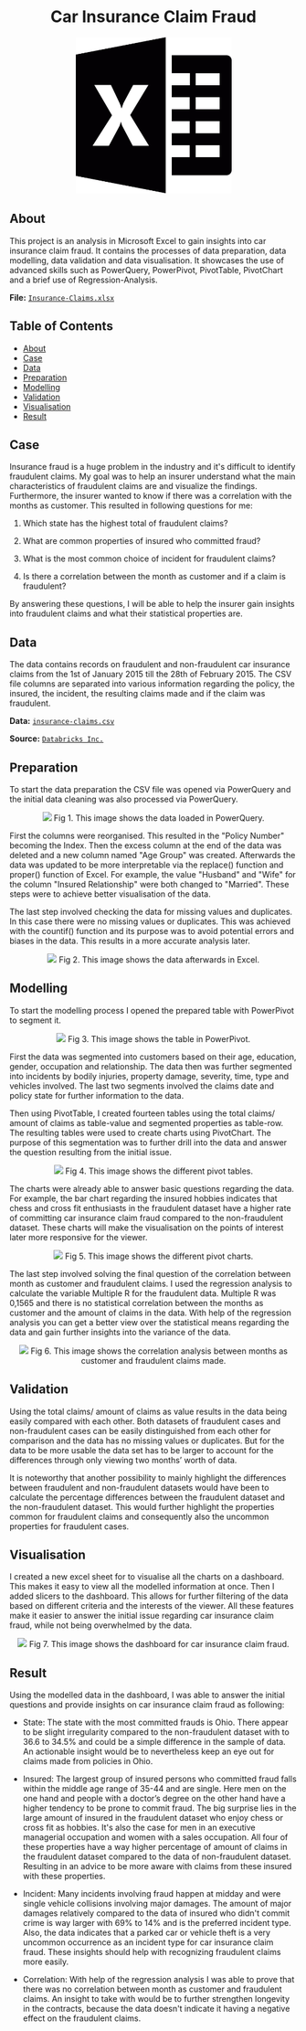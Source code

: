 <h1 align="center">Car Insurance Claim Fraud</h1>

<p align="center">
  <img width="273px" src="https://raw.githubusercontent.com/blackcrowX/blackcrowX.github.io/main/images/excel-file.png"/>
</p>


## About

This project is an analysis in Microsoft Excel to gain insights into car insurance claim fraud. It contains the processes of data preparation, data modelling, data validation and data visualisation. It showcases the use of advanced skills such as PowerQuery, PowerPivot, PivotTable, PivotChart and a brief use of Regression-Analysis.

**File:** [`Insurance-Claims.xlsx`](https://github.com/blackcrowX/Data-Analysis-Portfolio/blob/main/Project-I/Insurance-Claims.xlsx)


## Table of Contents
- [About](https://github.com/blackcrowX/Data-Analysis-Portfolio/blob/main/Project-I/readme.md#about)
- [Case](https://github.com/blackcrowX/Data-Analysis-Portfolio/blob/main/Project-I/readme.md#case)
- [Data](https://github.com/blackcrowX/Data-Analysis-Portfolio/blob/main/Project-I/readme.md#data)
- [Preparation](https://github.com/blackcrowX/Data-Analysis-Portfolio/blob/main/Project-I/readme.md#preparation)
- [Modelling](https://github.com/blackcrowX/Data-Analysis-Portfolio/blob/main/Project-I/readme.md#modeling)
- [Validation](https://github.com/blackcrowX/Data-Analysis-Portfolio/blob/main/Project-I/readme.md#validation)
- [Visualisation](https://github.com/blackcrowX/Data-Analysis-Portfolio/blob/main/Project-I/readme.md#visualisation)
- [Result](https://github.com/blackcrowX/Data-Analysis-Portfolio/blob/main/Project-I/readme.md#result)


## Case

Insurance fraud is a huge problem in the industry and it's difficult to identify fraudulent claims. My goal was to help an insurer understand what the main characteristics of fraudulent claims are and visualize the findings. Furthermore, the insurer wanted to know if there was a correlation with the months as customer. This resulted in following questions for me:

1.  Which state has the highest total of fraudulent claims?

2.  What are common properties of insured who committed fraud?

3.  What is the most common choice of incident for fraudulent claims?

4.  Is there a correlation between the month as customer and if a claim is fraudulent?

By answering these questions, I will be able to help the insurer gain insights into fraudulent claims and what their statistical properties are.


## Data

The data contains records on fraudulent and non-fraudulent car insurance claims from the 1st of January 2015 till the 28th of February 2015. The CSV file columns are separated into various information regarding the policy, the insured, the incident, the resulting claims made and if the claim was fraudulent.

**Data:** [`insurance-claims.csv`](https://github.com/blackcrowX/Data-Analysis-Portfolio/blob/main/Project-I/insurance-claims.csv)

**Source:** [`Databricks Inc.`](https://databricks-prod-cloudfront.cloud.databricks.com/public/4027ec902e239c93eaaa8714f173bcfc/4954928053318020/1058911316420443/167703932442645/latest.html)


## Preparation

To start the data preparation the CSV file was opened via PowerQuery and the initial data cleaning was also processed via PowerQuery. 

<p align="center">
  <img src="https://i.postimg.cc/t90wXBJ8/Screenshot-3.jpg"/>
  Fig 1. This image shows the data loaded in PowerQuery.
</p>

First the columns were reorganised. This resulted in the "Policy Number" becoming the Index. Then the excess column at the end of the data was deleted and a new column named "Age Group" was created. Afterwards the data was updated to be more interpretable via the replace() function and proper() function of Excel. For example, the value "Husband" and "Wife" for the column "Insured Relationship" were both changed to "Married". These steps were to achieve better visualisation of the data.

The last step involved checking the data for missing values and duplicates. In this case there were no missing values or duplicates. This was achieved with the countif() function and its purpose was to avoid potential errors and biases in the data. This results in a more accurate analysis later.

<p align="center">
  <img src="https://i.postimg.cc/QXx9x44g/Screenshot-7.jpg"/>
  Fig 2. This image shows the data afterwards in Excel.
</p>


## Modelling

To start the modelling process I opened the prepared table with PowerPivot to segment it.

<p align="center">
  <img src="https://i.postimg.cc/PthSdhzN/Screenshot-11.jpg"/>
  Fig 3. This image shows the table in PowerPivot.
</p>

First the data was segmented into customers based on their age, education, gender, occupation and relationship. The data then was further segmented into incidents by bodily injuries, property damage, severity, time, type and vehicles involved. The last two segments involved the claims date and policy state for further information to the data. 

Then using PivotTable, I created fourteen tables using the total claims/ amount of claims as table-value and segmented properties as table-row. The resulting tables were used to create charts using PivotChart. The purpose of this segmentation was to further drill into the data and answer the question resulting from the initial issue.

<p align="center">
  <img src="https://i.postimg.cc/33TSgRKr/Screenshot-14.jpg"/>
  Fig 4. This image shows the different pivot tables.
</p>

The charts were already able to answer basic questions regarding the data. For example, the bar chart regarding the insured hobbies indicates that chess and cross fit enthusiasts in the fraudulent dataset have a higher rate of committing car insurance claim fraud compared to the non-fraudulent dataset. These charts will make the visualisation on the points of interest later more responsive for the viewer.

<p align="center">
  <img src="https://i.postimg.cc/Vs2TyWQX/Screenshot-13.jpg"/>
  Fig 5. This image shows the different pivot charts.
</p>

The last step involved solving the final question of the correlation between month as customer and fraudulent claims. I used the regression analysis to calculate the variable Multiple R for the fraudulent data. Multiple R was 0,1565 and there is no statistical correlation between the months as customer and the amount of claims in the data. With help of the regression analysis you can get a better view over the statistical means regarding the data and gain further insights into the variance of the data.

<p align="center">
  <img src="https://i.postimg.cc/wqVdTzvF/Screenshot-9.jpg"/>
  Fig 6. This image shows the correlation analysis between months as customer and fraudulent claims made.
</p>


## Validation

Using the total claims/ amount of claims as value results in the data being easily compared with each other. Both datasets of fraudulent cases and non-fraudulent cases can be easily distinguished from each other for comparison and the data has no missing values or duplicates. But for the data to be more usable the data set has to be larger to account for the differences through only viewing two months’ worth of data.

It is noteworthy that another possibility to mainly highlight the differences between fraudulent and non-fraudulent datasets would have been to calculate the percentage differences between the fraudulent dataset and the non-fraudulent dataset. This would further highlight the properties common for fraudulent claims and consequently also the uncommon properties for fraudulent cases.


## Visualisation

I created a new excel sheet for to visualise all the charts on a dashboard. This makes it easy to view all the modelled information at once. Then I added slicers to the dashboard. This allows for further filtering of the data based on different criteria and the interests of the viewer. All these features make it easier to answer the initial issue regarding car insurance claim fraud, while not being overwhelmed by the data.

<p align="center">
  <img src="https://i.postimg.cc/Sy2kLc2B/Screenshot-7.jpg.jpg"/>
  Fig 7. This image shows the dashboard for car insurance claim fraud.
</p>

## Result

Using the modelled data in the dashboard, I was able to answer the initial questions and provide insights on car insurance claim fraud as following:

- State:  The state with the most committed frauds is Ohio. There appear to be slight irregularity compared to the non-fraudulent dataset with to 36.6 to 34.5% and could be a simple difference in the sample of data. An actionable insight would be to nevertheless keep an eye out for claims made from policies in Ohio.

- Insured:  The largest group of insured persons who committed fraud falls within the middle age range of 35-44 and are single. Here men on the one hand and people with a doctor’s degree on the other hand have a higher tendency to be prone to commit fraud. The big surprise lies in the large amount of insured in the fraudulent dataset who enjoy chess or cross fit as hobbies. It's also the case for men in an executive managerial occupation and women with a sales occupation. All four of these properties have a way higher percentage of amount of claims in the fraudulent dataset compared to the data of non-fraudulent dataset. Resulting in an advice to be more aware with claims from these insured with these properties.

- Incident:  Many incidents involving fraud happen at midday and were single vehicle collisions involving major damages. The amount of major damages relatively compared to the data of insured who didn't commit crime is way larger with 69% to 14% and is the preferred incident type. Also, the data indicates that a parked car or vehicle theft is a very uncommon occurrence as an incident type for car insurance claim fraud. These insights should help with recognizing fraudulent claims more easily.

- Correlation:  With help of the regression analysis I was able to prove that there was no correlation between month as customer and fraudulent claims. An insight to take with would be to further strengthen longevity in the contracts, because the data doesn't indicate it having a negative effect on the fraudulent claims.
